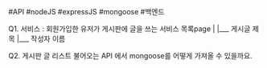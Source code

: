 #API #nodeJS #expressJS #mongoose #백엔드 

Q1. 서비스 : 회원가입한 유저가 게시판에 글을 쓰는 서비스
	목록page 
	|
	|___ 게시글 제목
	|___ 작성자 이름 

Q2. 게시판 글 리스트 불어오는 API 에서 mongoose를 어떻게 가져올 수 있을까요.

